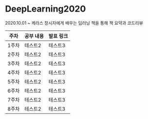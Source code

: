 # DeepLearning2020
2020.10.01 ~ 
케라스 창시자에게 배우는 딥러닝 책을 통해 책 요약과 코드리뷰

|주차|공부 내용|발표 링크|
|------|---|---|
|1주차|테스트2|테스트3|
|2주차|테스트2|테스트3|
|3주차|테스트2|테스트3|
|4주차|테스트2|테스트3|
|5주차|테스트2|테스트3|
|6주차|테스트2|테스트3|
|7주차|테스트2|테스트3|
|8주차|테스트2|테스트3|
